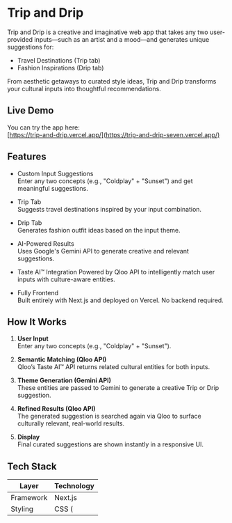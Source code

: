 # Trip and Drip

Trip and Drip is a creative and imaginative web app that takes any two user-provided inputs—such as an artist and a mood—and generates unique suggestions for:

- Travel Destinations (Trip tab)
- Fashion Inspirations (Drip tab)

From aesthetic getaways to curated style ideas, Trip and Drip transforms your cultural inputs into thoughtful recommendations.

## Live Demo

You can try the app here:  
[https://trip-and-drip.vercel.app/](https://trip-and-drip-seven.vercel.app/)

## Features

- Custom Input Suggestions  
  Enter any two concepts (e.g., "Coldplay" + "Sunset") and get meaningful suggestions.

- Trip Tab  
  Suggests travel destinations inspired by your input combination.

- Drip Tab  
  Generates fashion outfit ideas based on the input theme.

- AI-Powered Results  
  Uses Google's Gemini API to generate creative and relevant suggestions.

- Taste AI™ Integration
  Powered by Qloo API to intelligently match user inputs with culture-aware entities.

- Fully Frontend  
  Built entirely with Next.js and deployed on Vercel. No backend required.

## How It Works

1. **User Input**  
   Enter any two concepts (e.g., "Coldplay" + "Sunset").

2. **Semantic Matching (Qloo API)**  
   Qloo’s Taste AI™ API returns related cultural entities for both inputs.

3. **Theme Generation (Gemini API)**  
   These entities are passed to Gemini to generate a creative Trip or Drip suggestion.

4. **Refined Results (Qloo API)**  
   The generated suggestion is searched again via Qloo to surface culturally relevant, real-world results.

5. **Display**  
   Final curated suggestions are shown instantly in a responsive UI.


## Tech Stack

| Layer         | Technology                 |
|---------------|----------------------------|
| Framework     | Next.js                    |
| Styling       | CSS (<style jsx>)          |
| AI API        | Gemini API (by Google)     |
| Taste Mapping | Qloo Taste AI™ API         |
| Deployment    | Vercel                     |





